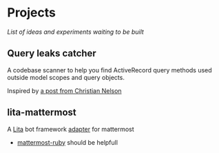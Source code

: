 # Projects

*List of ideas and experiments waiting to be built*

## Query leaks catcher

A codebase scanner to help you find ActiveRecord query methods used outside
model scopes and query objects.

Inspired by [a post from Christian Nelson](http://blog.carbonfive.com/2016/11/16/rails-database-best-practices/)

## lita-mattermost

A [Lita](https://www.lita.io/) bot framework
[adapter](https://docs.lita.io/plugin-authoring/adapters/) for mattermost

* [mattermost-ruby](https://github.com/joshmn/mattermost-ruby) should be helpfull


